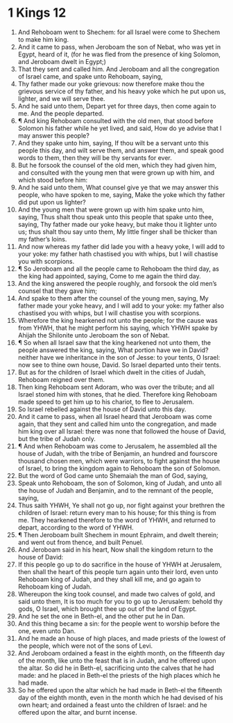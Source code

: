 ﻿# 1 Kings  12
1. And Rehoboam went to Shechem: for all Israel were come to Shechem to make him king. 
2. And it came to pass, when Jeroboam the son of Nebat, who was yet in Egypt, heard of it, (for he was fled from the presence of king Solomon, and Jeroboam dwelt in Egypt;) 
3. That they sent and called him. And Jeroboam and all the congregation of Israel came, and spake unto Rehoboam, saying, 
4. Thy father made our yoke grievous: now therefore make thou the grievous service of thy father, and his heavy yoke which he put upon us, lighter, and we will serve thee. 
5. And he said unto them, Depart yet for three days, then come again to me. And the people departed. 
6. ¶ And king Rehoboam consulted with the old men, that stood before Solomon his father while he yet lived, and said, How do ye advise that I may answer this people? 
7. And they spake unto him, saying, If thou wilt be a servant unto this people this day, and wilt serve them, and answer them, and speak good words to them, then they will be thy servants for ever. 
8. But he forsook the counsel of the old men, which they had given him, and consulted with the young men that were grown up with him, and which stood before him: 
9. And he said unto them, What counsel give ye that we may answer this people, who have spoken to me, saying, Make the yoke which thy father did put upon us lighter? 
10. And the young men that were grown up with him spake unto him, saying, Thus shalt thou speak unto this people that spake unto thee, saying, Thy father made our yoke heavy, but make thou it lighter unto us; thus shalt thou say unto them, My little finger shall be thicker than my father’s loins. 
11. And now whereas my father did lade you with a heavy yoke, I will add to your yoke: my father hath chastised you with whips, but I will chastise you with scorpions. 
12. ¶ So Jeroboam and all the people came to Rehoboam the third day, as the king had appointed, saying, Come to me again the third day. 
13. And the king answered the people roughly, and forsook the old men’s counsel that they gave him; 
14. And spake to them after the counsel of the young men, saying, My father made your yoke heavy, and I will add to your yoke: my father also chastised you with whips, but I will chastise you with scorpions. 
15. Wherefore the king hearkened not unto the people; for the cause was from YHWH, that he might perform his saying, which YHWH spake by Ahijah the Shilonite unto Jeroboam the son of Nebat. 
16. ¶ So when all Israel saw that the king hearkened not unto them, the people answered the king, saying, What portion have we in David? neither have we inheritance in the son of Jesse: to your tents, O Israel: now see to thine own house, David. So Israel departed unto their tents. 
17. But as for the children of Israel which dwelt in the cities of Judah, Rehoboam reigned over them. 
18. Then king Rehoboam sent Adoram, who was over the tribute; and all Israel stoned him with stones, that he died. Therefore king Rehoboam made speed to get him up to his chariot, to flee to Jerusalem. 
19. So Israel rebelled against the house of David unto this day. 
20. And it came to pass, when all Israel heard that Jeroboam was come again, that they sent and called him unto the congregation, and made him king over all Israel: there was none that followed the house of David, but the tribe of Judah only. 
21. ¶ And when Rehoboam was come to Jerusalem, he assembled all the house of Judah, with the tribe of Benjamin, an hundred and fourscore thousand chosen men, which were warriors, to fight against the house of Israel, to bring the kingdom again to Rehoboam the son of Solomon. 
22. But the word of God came unto Shemaiah the man of God, saying, 
23. Speak unto Rehoboam, the son of Solomon, king of Judah, and unto all the house of Judah and Benjamin, and to the remnant of the people, saying, 
24. Thus saith YHWH, Ye shall not go up, nor fight against your brethren the children of Israel: return every man to his house; for this thing is from me. They hearkened therefore to the word of YHWH, and returned to depart, according to the word of YHWH. 
25. ¶ Then Jeroboam built Shechem in mount Ephraim, and dwelt therein; and went out from thence, and built Penuel. 
26. And Jeroboam said in his heart, Now shall the kingdom return to the house of David: 
27. If this people go up to do sacrifice in the house of YHWH at Jerusalem, then shall the heart of this people turn again unto their lord, even unto Rehoboam king of Judah, and they shall kill me, and go again to Rehoboam king of Judah. 
28. Whereupon the king took counsel, and made two calves of gold, and said unto them, It is too much for you to go up to Jerusalem: behold thy gods, O Israel, which brought thee up out of the land of Egypt. 
29. And he set the one in Beth-el, and the other put he in Dan. 
30. And this thing became a sin: for the people went to worship before the one, even unto Dan. 
31. And he made an house of high places, and made priests of the lowest of the people, which were not of the sons of Levi. 
32. And Jeroboam ordained a feast in the eighth month, on the fifteenth day of the month, like unto the feast that is in Judah, and he offered upon the altar. So did he in Beth-el, sacrificing unto the calves that he had made: and he placed in Beth-el the priests of the high places which he had made. 
33. So he offered upon the altar which he had made in Beth-el the fifteenth day of the eighth month, even in the month which he had devised of his own heart; and ordained a feast unto the children of Israel: and he offered upon the altar, and burnt incense. 
